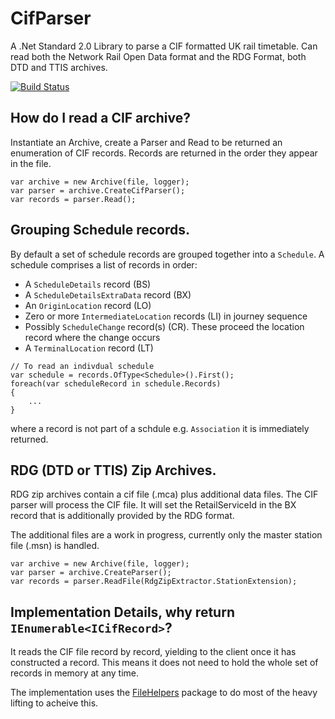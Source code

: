 # CifParser
A .Net Standard 2.0 Library to parse a CIF formatted UK rail timetable.  Can read both the Network Rail Open Data format and the RDG Format, both DTD and TTIS archives.

[![Build Status](https://dev.azure.com/phils0oss/CifParser/_apis/build/status/Phils0.CifParser?branchName=master)](https://dev.azure.com/phils0oss/CifParser/_build/latest?definitionId=1&branchName=master)

## How do I read a CIF archive?

Instantiate an Archive, create a Parser and Read to be returned an enumeration of CIF records.  Records are returned in the order they appear in the file.

```
var archive = new Archive(file, logger);
var parser = archive.CreateCifParser();
var records = parser.Read();
```

## Grouping Schedule records.

By default a set of schedule records are grouped together into a `Schedule`.
A schedule comprises a list of records in order:
* A `ScheduleDetails` record (BS)
* A `ScheduleDetailsExtraData` record (BX)
* An `OriginLocation` record (LO)
* Zero or more `IntermediateLocation` records (LI) in journey sequence
* Possibly `ScheduleChange` record(s) (CR).  These proceed the location record where the change occurs
* A `TerminalLocation` record (LT)

```
// To read an indivdual schedule
var schedule = records.OfType<Schedule>().First();
foreach(var scheduleRecord in schedule.Records)
{
	...
}
```

where a record is not part of a schdule e.g. `Association` it is immediately returned.

## RDG (DTD or TTIS) Zip Archives.

RDG zip archives contain a cif file (.mca) plus additional data files.  The CIF parser will process the CIF file.  It will set the RetailServiceId in the BX record that is additionally provided by the RDG format.  

The additional files are a work in progress, currently only the master station file (.msn) is handled.

```
var archive = new Archive(file, logger);
var parser = archive.CreateParser();
var records = parser.ReadFile(RdgZipExtractor.StationExtension);
```

## Implementation Details, why return `IEnumerable<ICifRecord>`?

It reads the CIF file record by record, yielding to the client once it has constructed a record.  This means it does not need to hold the whole set of records in memory at any time.

The implementation uses the [FileHelpers](https://www.filehelpers.net/) package to do most of the heavy lifting to acheive this.
